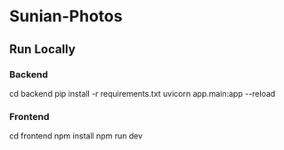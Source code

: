 # Sunian-Photos

## Run Locally

### Backend
cd backend
pip install -r requirements.txt
uvicorn app.main:app --reload

### Frontend
cd frontend
npm install
npm run dev

